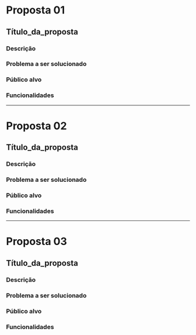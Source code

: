# Proposta 01

## Título_da_proposta

### Descrição

### Problema a ser solucionado

### Público alvo

### Funcionalidades

---

# Proposta 02

## Título_da_proposta

### Descrição

### Problema a ser solucionado

### Público alvo

### Funcionalidades

---

# Proposta 03

## Título_da_proposta

### Descrição

### Problema a ser solucionado

### Público alvo

### Funcionalidades
